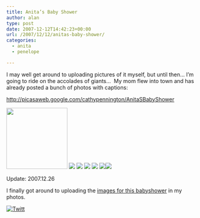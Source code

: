 ```yaml
---
title: Anita’s Baby Shower
author: alan
type: post
date: 2007-12-12T14:42:23+00:00
url: /2007/12/12/anitas-baby-shower/
categories:
  - anita
  - penelope

---
```

I may well get around to uploading pictures of it myself, but until then&#8230; I&#8217;m going to ride on the accolades of giants&#8230;&nbsp; My mom flew into town and has already posted a bunch of photos with captions:

http://picasaweb.google.com/cathypennington/AnitaSBabyShower

 <img src="http://lh6.google.com/cathypennington/R17Z4Nx8wbE/AAAAAAAAEL0/q-0hEfP2kH4/s160-c/AnitaSBabyShower.jpg" id="lhcl_cover_id" style="border: medium none ;" height="160" width="160" /> ![][1] ![][2] ![][3] ![][4] ![][5]![][6]

Update: 2007.12.26

I finally got around to uploading the [images for this babyshower][7] in my photos.

<div class="twttr_button">
  <a href="http://twitter.com/share?url=https://zeroasterisk.com/2007/12/12/anitas-baby-shower/&text=Anita%27s+Baby+Shower" target="_blank" title="Click here if you like this article."> <img src="http://zeroasterisk.com/wp-content/plugins/twitter-plugin/images/twitt.gif" alt="Twitt" /> </a>
</div>

 [1]: http://lh5.google.com/cathypennington/R17aBtx8whI/AAAAAAAAD88/AzcUZmrBZMc/s144/IMG_3351.JPG
 [2]: http://lh3.google.com/cathypennington/R17aANx8wgI/AAAAAAAAD80/shK2SJVgIVs/s144/IMG_3350.JPG
 [3]: http://lh4.google.com/cathypennington/R17aWdx8wwI/AAAAAAAAD-4/yDBpw2NTYpk/s144/IMG_3382.JPG
 [4]: http://lh3.google.com/cathypennington/R17ajNx8w6I/AAAAAAAAEAM/qZqcaAb1R9k/s144/IMG_3398.JPG
 [5]: http://lh4.google.com/cathypennington/R17afdx8w3I/AAAAAAAAD_0/4eEeUQXm_zU/s144/IMG_3392.JPG
 [6]: http://lh4.google.com/cathypennington/R19XZNx8xPI/AAAAAAAAEGw/Rm4Vfo2kAY4/s144/DSC_0048.JPG
 [7]: https://zeroasterisk.com/photos/v/events/2007_babyshower/ "Anita Blount's baby shower"